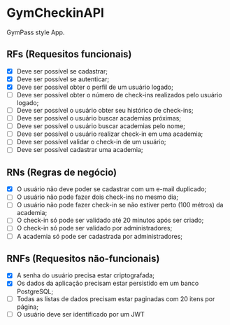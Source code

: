 # GymCheckinAPI

GymPass style App.

## RFs (Requesitos funcionais)

- [x] Deve ser possível se cadastrar;
- [x] Deve ser possível se autenticar;
- [x] Deve ser possível obter o perfil de um usuário logado;
- [ ] Deve ser possível obter o número de check-ins realizados pelo usuário logado;
- [ ] Deve ser possível o usuário obter seu histórico de check-ins;
- [ ] Deve ser possível o usuário buscar academias próximas;
- [ ] Deve ser possível o usuário buscar academias pelo nome;
- [ ] Deve ser possível o usuário realizar check-in em uma academia;
- [ ] Deve ser possível validar o check-in de um usuário;
- [ ] Deve ser possível cadastrar uma academia;

## RNs (Regras de negócio)

- [x] O usuário não deve poder se cadastrar com um e-mail duplicado;
- [ ] O usuário não pode fazer dois check-ins no mesmo dia;
- [ ] O usuário não pode fazer check-in se não estiver perto (100 métros) da academia;
- [ ] O check-in só pode ser validado até 20 minutos após ser criado;
- [ ] O check-in só pode ser validado por administradores;
- [ ] A academia só pode ser cadastrada por administradores;

## RNFs (Requesitos não-funcionais)

- [x] A senha do usuário precisa estar criptografada;
- [x] Os dados da aplicação precisam estar persistido em um banco PostgreSQL;
- [ ] Todas as listas de dados precisam estar paginadas com 20 itens por página;
- [ ] O usuário deve ser identificado por um JWT
